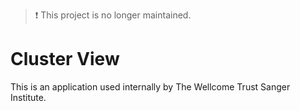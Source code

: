 > :exclamation: This project is no longer maintained.

Cluster View
============
This is an application used internally by The Wellcome Trust Sanger Institute.

